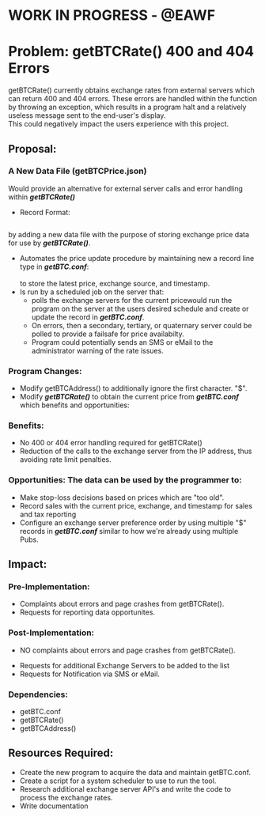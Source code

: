 # WORK IN PROGRESS - @EAWF
# Problem: getBTCRate() 400 and 404 Errors
getBTCRate() currently obtains exchange rates from external servers which can return 400 and 404 errors. These errors are handled within the function by throwing an exception, which results in a program halt and a relatively useless message sent to the end-user's display.<br/>This could negatively impact the users experience with this project.
## Proposal:
### A New Data File (getBTCPrice.json)
Would provide an alternative for external server calls and error handling within ***getBTCRate()***
- Record Format:
```json

```


by adding a new data file with the purpose of storing exchange price data for use by ***getBTCRate()***.
- Automates the price update procedure by maintaining new a record line type in ***getBTC.conf***:<br/><br/>to store the latest price, exchange source, and timestamp.
- Is run by a scheduled job on the server that:
  - polls the exchange servers for the current pricewould run the program on the server at the users desired schedule and create or update the record in ***getBTC.conf***.
  - On errors, then a secondary, tertiary, or quaternary server could be polled to provide a failsafe for price availabilty.
  - Program could potentially sends an SMS or eMail to the administrator warning of the rate issues.
### Program Changes:
- Modify getBTCAddress() to additionally ignore the first character. "$". 
- Modify ***getBTCRate()*** to obtain the current price from ***getBTC.conf*** which benefits and opportunities:
### Benefits:
- No 400 or 404 error handling required for getBTCRate()
- Reduction of the calls to the exchange server from the IP address, thus avoiding rate limit penalties.
### Opportunities: The data can be used by the programmer to:
- Make stop-loss decisions based on prices which are "too old".
- Record sales with the current price, exchange, and timestamp for sales and tax reporting
- Configure an exchange server preference order by using multiple "$" records in ***getBTC.conf*** similar to how we're already using multiple Pubs.
## Impact:
### Pre-Implementation:
- Complaints about errors and page crashes from getBTCRate().
- Requests for reporting data opportunites.
### Post-Implementation:
* NO complaints about errors and page crashes from getBTCRate().
- Requests for additional Exchange Servers to be added to the list
- Requests for Notification via SMS or eMail.
### Dependencies:
- getBTC.conf
- getBTCRate()
- getBTCAddress()
## Resources Required:
- Create the new program to acquire the data and maintain getBTC.conf.
- Create a script for a system scheduler to use to run the tool.
- Research additional exchange server API's and write the code to process the exchange rates.
- Write documentation
